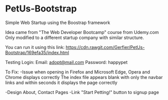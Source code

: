 # PetUs-Bootstrap
Simple Web Startup using the Boostrap framework

Idea came from "The Web Developer Bootcamp" course from Udemy.com
Only modified to a different startup company with similar structure.

You can run it using this link: https://cdn.rawgit.com/Gerfier/PetUs-Bootstrap/169efa35/index.html

Testing Login:
Email: adopt@mail.com
Password: happypet

To Fix:
-Issue when opening in Firefox and Microsoft Edge, Opera and Chrome displays correctly
    The index file appears blank with only the navbar links and within seconds it displays the page correctly

-Design About, Contact Pages
-Link "Start Petting!" button to signup page